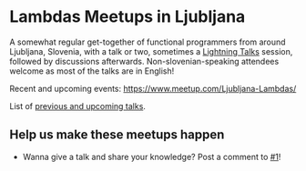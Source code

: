 # Lambdas Meetups in Ljubljana

A somewhat regular get-together of functional programmers from around Ljubljana, Slovenia, with a talk or two, sometimes a [Lightning Talks](https://en.wikipedia.org/wiki/Lightning_talk) session, followed by discussions afterwards. Non-slovenian-speaking attendees welcome as most of the talks are in English!

Recent and upcoming events: https://www.meetup.com/Ljubljana-Lambdas/

List of [previous and upcoming talks](https://github.com/ljlambdas/meetups/issues/1).


## Help us make these meetups happen

* Wanna give a talk and share your knowledge? Post a comment to [#1](https://github.com/ljlambdas/meetups/issues/1)!

